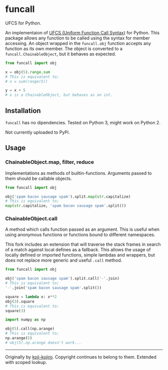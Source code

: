 # funcall
UFCS for Python.

An implementaion of [UFCS (Uniform Function Call Syntax)](https://en.wikipedia.org/wiki/Uniform_Function_Call_Syntax) for Python. This package allows any function to be called using the syntax for member accessing. An object wrapped in the `funcall.obj` function accepts any function as its own member. The object is converted to a `funcall.ChainableObject`, but it behaves as expected.

```python
from funcall import obj

x = obj(5).range.sum
# This is equivalent to;
# x = sum(range(5))

y = x + 5
# x is a ChainableObject, but behaves as an int.
```


## Installation
`funcall` has no dipendencies. Tested on Python 3, might work on Python 2.

Not currently uploaded to PyPi.

## Usage
### ChainableObject.map, filter, reduce
Implementations as methods of builtin-functions. Arguments passed to them should be callable objects.

```python
from funcall import obj

obj('spam bacon sausage spam').split.map(str.capitalize)
# This is equivalent to;
map(str.capitalize, 'spam bacon sausage spam'.split())
```


### ChainableObject.call
A method which calls function passed as an argument. This is useful when using anonymous functions or functions bound to different namespaces.

This fork includes an extension that will traverse the stack frames in search of a match against local defines as a fallback. This allows the usage of locally defined or imported functions, simple lambdas and wrappers, but does not replace more generic and useful `.call` method.

```python
from funcall import obj

obj('spam bacon sausage spam').split.call('-'.join)
# This is equivalent to;
'-'.join('spam bacon sausage spam'.split())

square = lambda x: x**2
obj(3).square
# This is equivalent to:
square(3)

import numpy as np

obj(5).call(np.arange)
# This is equivalent to;
np.arange(5)
# obj(5).np.arange doesn't work...
```

------
Originally by [koji-kojiro](https://github.com/koji-kojiro/funcall). Copyright continues to belong to them.
Extended with scoped lookup.
